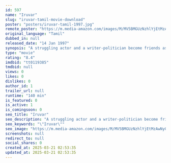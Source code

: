 ```yaml
---
id: 597
name: "Iruvar"
slug: "iruvar-tamil-movie-download"
poster: "posters/iruvar-tamil-1997.jpg"
remote_poster: "https://m.media-amazon.com/images/M/MV5BMGUzNzhlYjEtMzAwNy00NjRmLTk2NjQtYjg0NjVhODU0MjIxXkEyXkFqcGc@._V1_SX300.jpg"
original_language: "Tamil"
dubbed_in: null
released_date: "14 Jan 1997"
synopsis: "A struggling actor and a writer-politician become friends as young men and rise to great heights in cinema and politics respectively. But when both become contenders for the top political post in the state, a rift develops between..."
type: "movie"
rating: "8.4"
imdbid: "tt0119385"
tmdbid: null
views: 0
likes: 0
dislikes: 0
author_id: 1
trailer_url: null
runtime: "140 min"
is_featured: 0
is_active: 1
is_comingsoon: 0
seo_title: "Iruvar"
seo_description: "A struggling actor and a writer-politician become friends as young men and rise to great heights in cinema and politics respectively. But when both become contenders for the top political post in the state, a rift develops between..."
seo_keywords: "\"Iruvar\""
seo_image: "https://m.media-amazon.com/images/M/MV5BMGUzNzhlYjEtMzAwNy00NjRmLTk2NjQtYjg0NjVhODU0MjIxXkEyXkFqcGc@._V1_SX300.jpg"
screenshots: null
redirect_to: null
social_shares: 0
created_at: 2025-03-21 02:53:35
updated_at: 2025-03-21 02:53:35
---
```


